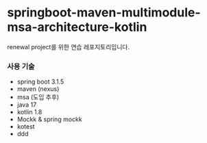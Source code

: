 # springboot-maven-multimodule-msa-architecture-kotlin


renewal project를 위한 연습 레포지토리입니다.

### 사용 기술

- spring boot 3.1.5
- maven (nexus)
- msa (도입 추후)
- java 17
- kotlin 1.8
- Mockk & spring mockk
- kotest
- ddd
